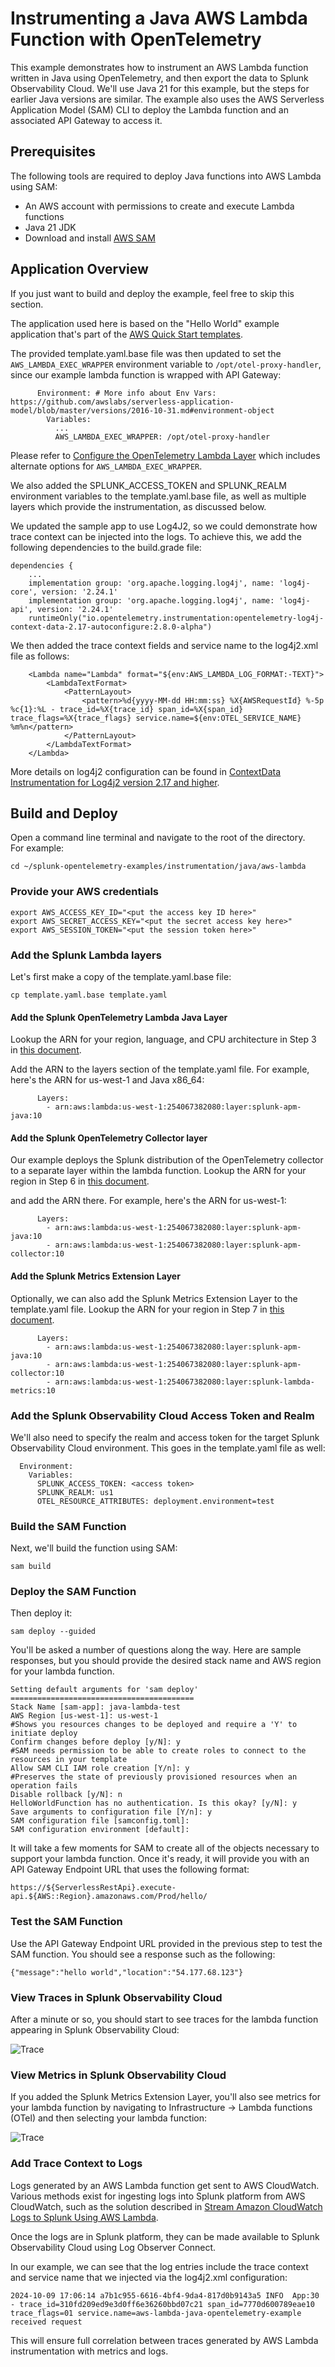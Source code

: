 # Instrumenting a Java AWS Lambda Function with OpenTelemetry

This example demonstrates how to instrument an AWS Lambda function written in
Java using OpenTelemetry, and then export the data to Splunk Observability
Cloud.  We'll use Java 21 for this example, but the steps for earlier Java versions 
are similar.  The example also uses the AWS Serverless Application Model (SAM)
CLI to deploy the Lambda function and an associated API Gateway to access it.

## Prerequisites

The following tools are required to deploy Java functions into AWS Lambda using SAM:

* An AWS account with permissions to create and execute Lambda functions
* Java 21 JDK
* Download and install [AWS SAM](https://docs.aws.amazon.com/serverless-application-model/latest/developerguide/install-sam-cli.html)

## Application Overview

If you just want to build and deploy the example, feel free to skip this section.

The application used here is based on the "Hello World" example application that's part of the
[AWS Quick Start templates](https://docs.aws.amazon.com/serverless-application-model/latest/developerguide/using-sam-cli-init.html).

The provided template.yaml.base file was then updated to set the `AWS_LAMBDA_EXEC_WRAPPER` environment
variable to `/opt/otel-proxy-handler`, since our example lambda function is wrapped with API Gateway: 

````
      Environment: # More info about Env Vars: https://github.com/awslabs/serverless-application-model/blob/master/versions/2016-10-31.md#environment-object
        Variables:
          ...
          AWS_LAMBDA_EXEC_WRAPPER: /opt/otel-proxy-handler
````

Please refer to [Configure the OpenTelemetry Lambda Layer](https://docs.splunk.com/observability/en/gdi/get-data-in/serverless/aws/otel-lambda-layer/instrumentation/lambda-language-layers.html#configure-the-splunk-opentelemetry-lambda-layer) 
which includes alternate options for `AWS_LAMBDA_EXEC_WRAPPER`. 

We also added the SPLUNK_ACCESS_TOKEN and SPLUNK_REALM environment variables to the
template.yaml.base file, as well as multiple layers which provide the instrumentation, 
as discussed below. 

We updated the sample app to use Log4J2, so we could demonstrate how trace context
can be injected into the logs. To achieve this, we add the following dependencies
to the build.grade file: 

````
dependencies {
    ...
    implementation group: 'org.apache.logging.log4j', name: 'log4j-core', version: '2.24.1'
    implementation group: 'org.apache.logging.log4j', name: 'log4j-api', version: '2.24.1'
    runtimeOnly("io.opentelemetry.instrumentation:opentelemetry-log4j-context-data-2.17-autoconfigure:2.8.0-alpha")
````

We then added the trace context fields and service name to the log4j2.xml file as follows: 

````
    <Lambda name="Lambda" format="${env:AWS_LAMBDA_LOG_FORMAT:-TEXT}">
        <LambdaTextFormat>
            <PatternLayout>
                <pattern>%d{yyyy-MM-dd HH:mm:ss} %X{AWSRequestId} %-5p %c{1}:%L - trace_id=%X{trace_id} span_id=%X{span_id} trace_flags=%X{trace_flags} service.name=${env:OTEL_SERVICE_NAME} %m%n</pattern>
            </PatternLayout>
        </LambdaTextFormat>
    </Lambda>
````

More details on log4j2 configuration can be found in [ContextData Instrumentation for Log4j2 version 2.17 and higher](https://github.com/open-telemetry/opentelemetry-java-instrumentation/tree/main/instrumentation/log4j/log4j-context-data/log4j-context-data-2.17/library-autoconfigure). 



## Build and Deploy

Open a command line terminal and navigate to the root of the directory.  
For example:

````
cd ~/splunk-opentelemetry-examples/instrumentation/java/aws-lambda
````

### Provide your AWS credentials

````
export AWS_ACCESS_KEY_ID="<put the access key ID here>"
export AWS_SECRET_ACCESS_KEY="<put the secret access key here>"
export AWS_SESSION_TOKEN="<put the session token here>"
````

### Add the Splunk Lambda layers

Let's first make a copy of the template.yaml.base file:

````
cp template.yaml.base template.yaml
````

#### Add the Splunk OpenTelemetry Lambda Java Layer

Lookup the ARN for your
region, language, and CPU architecture in Step 3 in [this document](https://docs.splunk.com/observability/en/gdi/get-data-in/serverless/aws/otel-lambda-layer/instrumentation/lambda-language-layers.html#install-the-aws-lambda-layer-for-your-language).

Add the ARN to the layers section of the template.yaml file.  For example, here's the 
ARN for us-west-1 and Java x86_64: 

````
      Layers:
        - arn:aws:lambda:us-west-1:254067382080:layer:splunk-apm-java:10
````

#### Add the Splunk OpenTelemetry Collector layer

Our example deploys the Splunk distribution of the OpenTelemetry collector
to a separate layer within the lambda function.  Lookup the ARN for your
region in Step 6 in [this document](https://docs.splunk.com/observability/en/gdi/get-data-in/serverless/aws/otel-lambda-layer/instrumentation/lambda-language-layers.html#install-the-aws-lambda-layer-for-your-language).

 and add the ARN there.  For example,
here's the ARN for us-west-1:

````
      Layers:
        - arn:aws:lambda:us-west-1:254067382080:layer:splunk-apm-java:10
        - arn:aws:lambda:us-west-1:254067382080:layer:splunk-apm-collector:10
````

#### Add the Splunk Metrics Extension Layer

Optionally, we can also add the Splunk Metrics Extension Layer to the template.yaml file.
Lookup the ARN for your
region in Step 7 in [this document](https://docs.splunk.com/observability/en/gdi/get-data-in/serverless/aws/otel-lambda-layer/instrumentation/lambda-language-layers.html#install-the-aws-lambda-layer-for-your-language).

````
      Layers:
        - arn:aws:lambda:us-west-1:254067382080:layer:splunk-apm-java:10
        - arn:aws:lambda:us-west-1:254067382080:layer:splunk-apm-collector:10
        - arn:aws:lambda:us-west-1:254067382080:layer:splunk-lambda-metrics:10
````

### Add the Splunk Observability Cloud Access Token and Realm

We'll also need to specify the realm and access token for the target
Splunk Observability Cloud environment.  This goes in the template.yaml
file as well:

````
  Environment: 
    Variables:
      SPLUNK_ACCESS_TOKEN: <access token>
      SPLUNK_REALM: us1
      OTEL_RESOURCE_ATTRIBUTES: deployment.environment=test
````

### Build the SAM Function

Next, we'll build the function using SAM:

````
sam build
````
### Deploy the SAM Function

Then deploy it:

````
sam deploy --guided
````

You'll be asked a number of questions along the way.  Here are sample responses,
but you should provide the desired stack name and AWS region for your lambda
function.

````
Setting default arguments for 'sam deploy'
=========================================
Stack Name [sam-app]: java-lambda-test
AWS Region [us-west-1]: us-west-1
#Shows you resources changes to be deployed and require a 'Y' to initiate deploy
Confirm changes before deploy [y/N]: y
#SAM needs permission to be able to create roles to connect to the resources in your template
Allow SAM CLI IAM role creation [Y/n]: y
#Preserves the state of previously provisioned resources when an operation fails
Disable rollback [y/N]: n
HelloWorldFunction has no authentication. Is this okay? [y/N]: y
Save arguments to configuration file [Y/n]: y
SAM configuration file [samconfig.toml]: 
SAM configuration environment [default]: 
````

It will take a few moments for SAM to create all of the objects necessary to
support your lambda function.  Once it's ready, it will provide you with an API
Gateway Endpoint URL that uses the following format:

````
https://${ServerlessRestApi}.execute-api.${AWS::Region}.amazonaws.com/Prod/hello/
````

### Test the SAM Function

Use the API Gateway Endpoint URL provided in the previous step to test the SAM function.
You should see a response such as the following:

````
{"message":"hello world","location":"54.177.68.123"}
````

### View Traces in Splunk Observability Cloud

After a minute or so, you should start to see traces for the lambda function
appearing in Splunk Observability Cloud:

![Trace](./images/trace.png)

### View Metrics in Splunk Observability Cloud

If you added the Splunk Metrics Extension Layer, you'll also see metrics for your
lambda function by navigating to Infrastructure -> Lambda functions (OTel) and
then selecting your lambda function:

![Trace](./images/lambda-dashboard.png)

### Add Trace Context to Logs

Logs generated by an AWS Lambda function get sent to AWS CloudWatch.
Various methods exist for ingesting logs into Splunk platform from AWS CloudWatch,
such as the solution described in
[Stream Amazon CloudWatch Logs to Splunk Using AWS Lambda](https://www.splunk.com/en_us/blog/platform/stream-amazon-cloudwatch-logs-to-splunk-using-aws-lambda.html).

Once the logs are in Splunk platform, they can be made available to
Splunk Observability Cloud using Log Observer Connect.

In our example, we can see that the log entries include the trace context and
service name that we injected via the log4j2.xml configuration: 

````
2024-10-09 17:06:14 a7b1c955-6616-4bf4-9da4-817d0b9143a5 INFO  App:30 - trace_id=310fd209ed9e3d0ff6e36260bbd07c21 span_id=7770d600789eae10 trace_flags=01 service.name=aws-lambda-java-opentelemetry-example received request
````

This will ensure full correlation between traces generated by AWS Lambda instrumentation 
with metrics and logs. 
